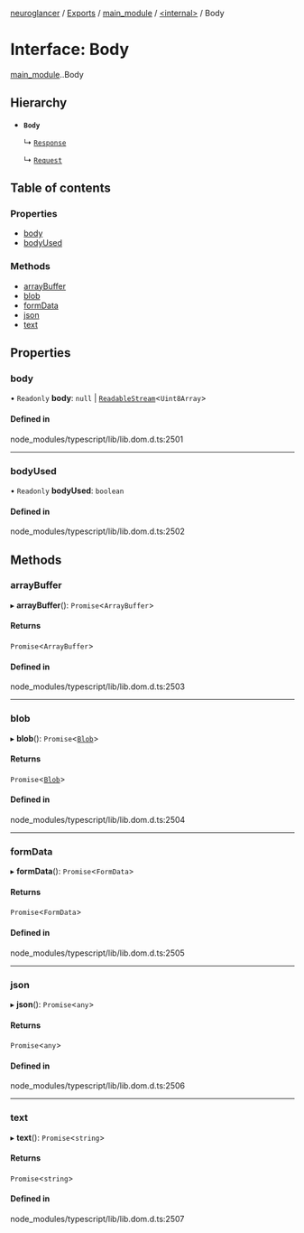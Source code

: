 [neuroglancer](../README.md) / [Exports](../modules.md) / [main\_module](../modules/main_module.md) / [<internal\>](../modules/main_module._internal_.md) / Body

# Interface: Body

[main_module](../modules/main_module.md).[<internal>](../modules/main_module._internal_.md).Body

## Hierarchy

- **`Body`**

  ↳ [`Response`](main_module._internal_.Response.md)

  ↳ [`Request`](main_module._internal_.Request.md)

## Table of contents

### Properties

- [body](main_module._internal_.Body.md#body)
- [bodyUsed](main_module._internal_.Body.md#bodyused)

### Methods

- [arrayBuffer](main_module._internal_.Body.md#arraybuffer)
- [blob](main_module._internal_.Body.md#blob)
- [formData](main_module._internal_.Body.md#formdata)
- [json](main_module._internal_.Body.md#json)
- [text](main_module._internal_.Body.md#text)

## Properties

### body

• `Readonly` **body**: ``null`` \| [`ReadableStream`](../modules/main_module._internal_.md#readablestream)<`Uint8Array`\>

#### Defined in

node_modules/typescript/lib/lib.dom.d.ts:2501

___

### bodyUsed

• `Readonly` **bodyUsed**: `boolean`

#### Defined in

node_modules/typescript/lib/lib.dom.d.ts:2502

## Methods

### arrayBuffer

▸ **arrayBuffer**(): `Promise`<`ArrayBuffer`\>

#### Returns

`Promise`<`ArrayBuffer`\>

#### Defined in

node_modules/typescript/lib/lib.dom.d.ts:2503

___

### blob

▸ **blob**(): `Promise`<[`Blob`](../modules/main_module._internal_.md#blob)\>

#### Returns

`Promise`<[`Blob`](../modules/main_module._internal_.md#blob)\>

#### Defined in

node_modules/typescript/lib/lib.dom.d.ts:2504

___

### formData

▸ **formData**(): `Promise`<`FormData`\>

#### Returns

`Promise`<`FormData`\>

#### Defined in

node_modules/typescript/lib/lib.dom.d.ts:2505

___

### json

▸ **json**(): `Promise`<`any`\>

#### Returns

`Promise`<`any`\>

#### Defined in

node_modules/typescript/lib/lib.dom.d.ts:2506

___

### text

▸ **text**(): `Promise`<`string`\>

#### Returns

`Promise`<`string`\>

#### Defined in

node_modules/typescript/lib/lib.dom.d.ts:2507
